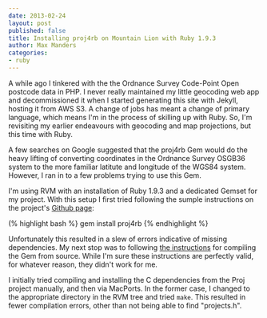 ```yaml
--- 
date: 2013-02-24
layout: post
published: false
title: Installing proj4rb on Mountain Lion with Ruby 1.9.3
author: Max Manders
categories:
- ruby
---
```

A while ago I tinkered with the the Ordnance Survey Code-Point Open postcode data in PHP.
I never really maintained my little geocoding web app and decommissioned it when I started
generating this site with Jekyll, hosting it from AWS S3.  A change of jobs has meant a
change of primary language, which means I'm in the process of skilling up with Ruby.  So,
I'm revisiting my earlier endeavours with geocoding and map projections, but this time
with Ruby.

A few searches on Google suggested that the proj4rb Gem would do the heavy lifting of
converting coordinates in the Ordnance Survey OSGB36 system to the more familiar
latitute and longitude of the WGS84 system.  However, I ran in to a few problems trying to
use this Gem.

I'm using RVM with an installation of Ruby 1.9.3 and a dedicated Gemset for my project.
With this setup I first tried following the sumple instructions on the project's [Github
page](https://github.com/Caged/proj4rb#installation):

(% highlight bash %}
gem install proj4rb
{% endhighlight %}

Unfortunately this resulted in a slew of errors indicative of missing dependencies.  My
next stop was to following [the instructions](https://github.com/Caged/proj4rb#mac-os-x)
for compiling the Gem from source.  While I'm sure these instructions are perfectly
valid, for whatever reason, they didn't work for me.

I initially tried compiling and installing the C dependencies from the Proj project
manually, and then via MacPorts.  In the former case, I changed to the appropriate
directory in the RVM tree and tried ````make````.  This resulted in fewer compilation
errors, other than not being able to find "projects.h".
